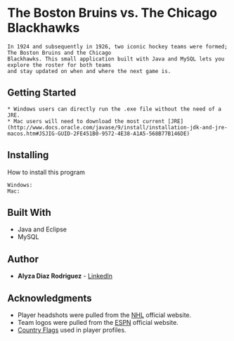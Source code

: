 # The Boston Bruins vs. The Chicago Blackhawks
```
In 1924 and subsequently in 1926, two iconic hockey teams were formed; The Boston Bruins and the Chicago
Blackhawks. This small application built with Java and MySQL lets you explore the roster for both teams 
and stay updated on when and where the next game is.
```

## Getting Started
```
* Windows users can directly run the .exe file without the need of a JRE.
* Mac users will need to download the most current [JRE](http://www.docs.oracle.com/javase/9/install/installation-jdk-and-jre-macos.htm#JSJIG-GUID-2FE451B0-9572-4E38-A1A5-568B77B146DE)
```

## Installing
How to install this program
```
Windows:
Mac:
```

## Built With
* Java and Eclipse
* MySQL

## Author
* **Alyza Diaz Rodriguez** - [LinkedIn](http://www.linkedin.com/in/alyzadiaz)

## Acknowledgments
* Player headshots were pulled from the [NHL](http://www.nhl.com) official website.
* Team logos were pulled from the [ESPN](http://www.espn.com) official website.
* [Country Flags](http://www.countryflags.com) used in player profiles.
